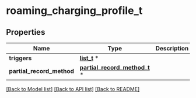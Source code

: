 # roaming_charging_profile_t

## Properties
Name | Type | Description | Notes
------------ | ------------- | ------------- | -------------
**triggers** | [**list_t**](trigger.md) \* |  | [optional] 
**partial_record_method** | [**partial_record_method_t**](partial_record_method.md) \* |  | [optional] 

[[Back to Model list]](../README.md#documentation-for-models) [[Back to API list]](../README.md#documentation-for-api-endpoints) [[Back to README]](../README.md)


